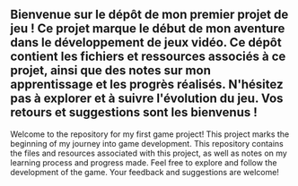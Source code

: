 Bienvenue sur le dépôt de mon premier projet de jeu ! Ce projet marque le début de mon aventure dans le développement de jeux vidéo.
Ce dépôt contient les fichiers et ressources associés à ce projet, ainsi que des notes sur mon apprentissage et les progrès réalisés. N'hésitez pas à explorer et à suivre l'évolution du jeu. Vos retours et suggestions sont les bienvenus !
-
Welcome to the repository for my first game project! This project marks the beginning of my journey into game development.
This repository contains the files and resources associated with this project, as well as notes on my learning process and progress made. Feel free to explore and follow the development of the game. Your feedback and suggestions are welcome!
